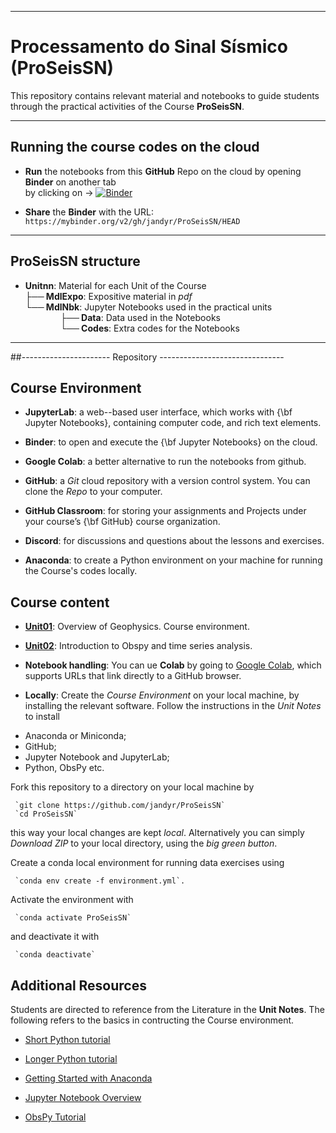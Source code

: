 ----
# Processamento do Sinal Sísmico (ProSeisSN)

This repository contains relevant material and notebooks to guide students through the practical activities of the Course **ProSeisSN**.

----
## Running the course codes on the cloud
- **Run** the notebooks from this **GitHub** Repo on the cloud by opening **Binder** on another tab \
  by clicking on $\rightarrow$ 
[![Binder](https://mybinder.org/badge_logo.svg)](https://mybinder.org/v2/gh/jandyr/ProSeisSN/HEAD)

- **Share** the **Binder** with the URL:\
     `https://mybinder.org/v2/gh/jandyr/ProSeisSN/HEAD`
----

## ProSeisSN structure

- **Unit**$\mathbf{nn}$: Material for each Unit of the Course \
 **├── MdlExpo**: Expositive material in *pdf* \
 **└──  MdlNbk**:  Jupyter Notebooks used in the practical units \
 **$\qquad$ $\quad$ ├── Data**: Data used in the Notebooks \
 **$\qquad$ $\quad$ └── Codes**: Extra codes for the Notebooks 
---
##---------------------- Repository  -------------------------------
 
## Course Environment

- **JupyterLab**: a web--based user interface, which works with {\bf Jupyter Notebooks}, containing computer code, and rich text elements.

- **Binder**: to open and execute the {\bf Jupyter Notebooks} on the cloud.

- **Google Colab**: a better alternative to run the notebooks from github.

- **GitHub**: a *Git* cloud repository with a version control system. You can clone the *Repo* to your computer.

- **GitHub Classroom**: for storing your assignments and Projects under your course’s {\bf GitHub} course organization.

- **Discord**: for discussions and questions about the lessons and exercises.

- **Anaconda**: to create a Python environment on your machine for running the Course's codes locally.

## Course content

- [**Unit01**](https://github.com/jandyr/ProSeisSN/tree/main/Unit01): Overview of Geophysics. Course environment.

- [**Unit02**](https://github.com/jandyr/ProSeisSN/tree/main/Unit02): Introduction to Obspy and time series analysis.



- **Notebook handling**: You can ue **Colab** by going to  [Google Colab](https://colab.research.google.com/), which supports URLs that link directly to a GitHub browser.
 
- **Locally**: Create the *Course Environment* on your local machine, by installing the relevant software. Follow the instructions in the *Unit Notes* to install

* Anaconda or Miniconda;
* GitHub;
* Jupyter Notebook and JupyterLab;
* Python, ObsPy etc.

Fork this repository to a directory on your local machine by

     `git clone https://github.com/jandyr/ProSeisSN`
     `cd ProSeisSN`

this way your local changes are kept *local*. Alternatively you can simply *Download ZIP* to your local directory, using the *big green button*.

Create a conda local environment for running data exercises using

     `conda env create -f environment.yml`.

Activate the environment with

     `conda activate ProSeisSN`

and deactivate it with

     `conda deactivate`

## Additional Resources

Students are directed to reference from the Literature in the **Unit Notes**. The following refers to the basics in contructing the Course environment.

* [Short Python tutorial](https://swcarpentry.github.io/python-novice-inflammation/index.html)

* [Longer Python tutorial](https://docs.python.org/3/tutorial/index.html)
* [Getting Started with Anaconda](https://docs.anaconda.com/anaconda/user-guide/getting-started/)
* [Jupyter Notebook Overview](https://jupyter-notebook.readthedocs.io/en/stable/)
* [ObsPy Tutorial](https://docs.obspy.org/tutorial/)

